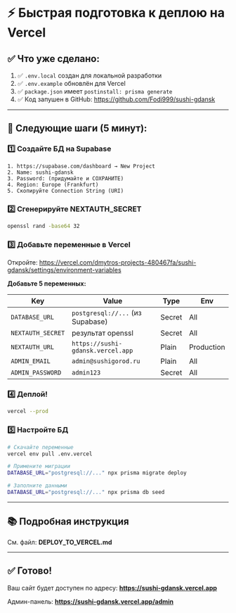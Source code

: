 # ⚡ Быстрая подготовка к деплою на Vercel

## ✅ Что уже сделано:

1. ✅ `.env.local` создан для локальной разработки
2. ✅ `.env.example` обновлён для Vercel
3. ✅ `package.json` имеет `postinstall: prisma generate`
4. ✅ Код запушен в GitHub: https://github.com/Fodi999/sushi-gdansk

---

## 🚀 Следующие шаги (5 минут):

### 1️⃣ Создайте БД на Supabase

```
1. https://supabase.com/dashboard → New Project
2. Name: sushi-gdansk
3. Password: (придумайте и СОХРАНИТЕ)
4. Region: Europe (Frankfurt)
5. Скопируйте Connection String (URI)
```

### 2️⃣ Сгенерируйте NEXTAUTH_SECRET

```bash
openssl rand -base64 32
```

### 3️⃣ Добавьте переменные в Vercel

Откройте: https://vercel.com/dmytros-projects-480467fa/sushi-gdansk/settings/environment-variables

**Добавьте 5 переменных:**

| Key | Value | Type | Env |
|-----|-------|------|-----|
| `DATABASE_URL` | `postgresql://...` (из Supabase) | Secret | All |
| `NEXTAUTH_SECRET` | результат openssl | Secret | All |
| `NEXTAUTH_URL` | `https://sushi-gdansk.vercel.app` | Plain | Production |
| `ADMIN_EMAIL` | `admin@sushigorod.ru` | Plain | All |
| `ADMIN_PASSWORD` | `admin123` | Secret | All |

### 4️⃣ Деплой!

```bash
vercel --prod
```

### 5️⃣ Настройте БД

```bash
# Скачайте переменные
vercel env pull .env.vercel

# Примените миграции
DATABASE_URL="postgresql://..." npx prisma migrate deploy

# Заполните данными
DATABASE_URL="postgresql://..." npx prisma db seed
```

---

## 📚 Подробная инструкция

См. файл: **DEPLOY_TO_VERCEL.md**

---

## ✅ Готово!

Ваш сайт будет доступен по адресу:
**https://sushi-gdansk.vercel.app**

Админ-панель: **https://sushi-gdansk.vercel.app/admin**
